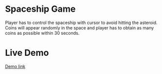 # Spaceship Game
Player has to control the spaceship with cursor to avoid hitting the asteroid. Coins will appear randomly in the space and player has to obtain as many coins as possible within 30 seconds.
# Live Demo
[Demo link](https://leonwongdev.github.io/css-spaceship-game/)
